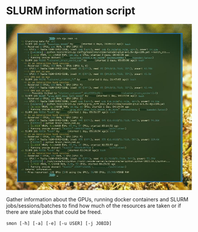 # SLURM information script

![image](smon_scrot.jpg)

Gather information about the GPUs, running docker containers and SLURM jobs/sessions/batches to find how much of the resources are taken or if there are stale jobs that could be freed.

```shell
smon [-h] [-a] [-e] [-u USER] [-j JOBID]
```
